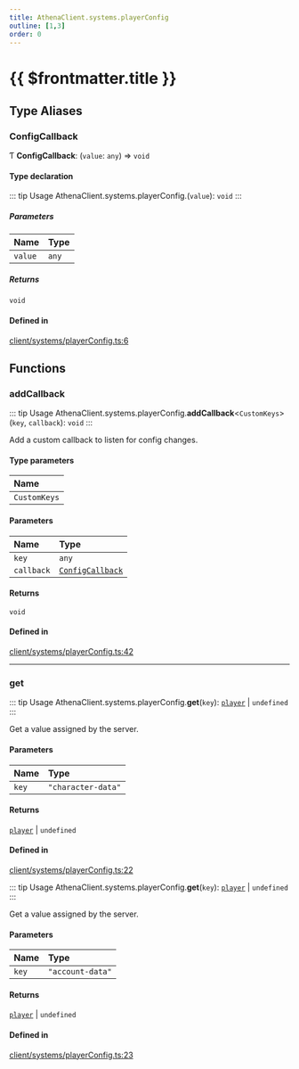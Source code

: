 ```yaml
---
title: AthenaClient.systems.playerConfig
outline: [1,3]
order: 0
---
```


# {{ $frontmatter.title }}


## Type Aliases

### ConfigCallback

Ƭ **ConfigCallback**: (`value`: `any`) => `void`

#### Type declaration

::: tip Usage
AthenaClient.systems.playerConfig.(`value`): `void`
:::

##### Parameters

| Name | Type |
| :------ | :------ |
| `value` | `any` |

##### Returns

`void`

#### Defined in

[client/systems/playerConfig.ts:6](https://github.com/Stuyk/altv-athena/blob/f9f448a/src/core/client/systems/playerConfig.ts#L6)

## Functions

### addCallback

::: tip Usage
AthenaClient.systems.playerConfig.**addCallback**<`CustomKeys`\>(`key`, `callback`): `void`
:::

Add a custom callback to listen for config changes.

#### Type parameters

| Name |
| :------ |
| `CustomKeys` |

#### Parameters

| Name | Type |
| :------ | :------ |
| `key` | `any` |
| `callback` | [`ConfigCallback`](client_systems_playerConfig.md#ConfigCallback) |

#### Returns

`void`

#### Defined in

[client/systems/playerConfig.ts:42](https://github.com/Stuyk/altv-athena/blob/f9f448a/src/core/client/systems/playerConfig.ts#L42)

___

### get

::: tip Usage
AthenaClient.systems.playerConfig.**get**(`key`): [`player`](server_config.md#player) \| `undefined`
:::

Get a value assigned by the server.

#### Parameters

| Name | Type |
| :------ | :------ |
| `key` | ``"character-data"`` |

#### Returns

[`player`](server_config.md#player) \| `undefined`

#### Defined in

[client/systems/playerConfig.ts:22](https://github.com/Stuyk/altv-athena/blob/f9f448a/src/core/client/systems/playerConfig.ts#L22)

::: tip Usage
AthenaClient.systems.playerConfig.**get**(`key`): [`player`](server_config.md#player) \| `undefined`
:::

Get a value assigned by the server.

#### Parameters

| Name | Type |
| :------ | :------ |
| `key` | ``"account-data"`` |

#### Returns

[`player`](server_config.md#player) \| `undefined`

#### Defined in

[client/systems/playerConfig.ts:23](https://github.com/Stuyk/altv-athena/blob/f9f448a/src/core/client/systems/playerConfig.ts#L23)
